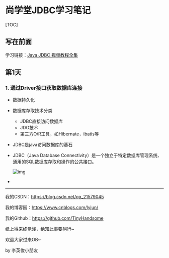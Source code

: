 # 尚学堂JDBC学习笔记

[TOC]

## 写在前面

学习链接：[Java JDBC 视频教程全集](https://www.bilibili.com/video/av59534040/)

## 第1天

### 1. 通过Driver接口获取数据库连接

- 数据持久化

- 数据库存取技术分类

  - JDBC直接访问数据库
  - JDO技术
  - 第三方O/R工具，如Hibernate，ibatis等

- JDBC是java访问数据库的基石

- JDBC（Java Database Connectivity）是一个独立于特定数据库管理系统、通用的SQL数据库存取和操作的公共接口。

   ![img](https://img-blog.csdnimg.cn/20191210182445192.png?x-oss-process=image/watermark,type_ZmFuZ3poZW5naGVpdGk,shadow_10,text_aHR0cHM6Ly9ibG9nLmNzZG4ubmV0L3FxXzIxNTc5MDQ1,size_16,color_FFFFFF,t_70)
   
- 

------

我的CSDN：https://blog.csdn.net/qq_21579045

我的博客园：https://www.cnblogs.com/lyjun/

我的Github：https://github.com/TinyHandsome

纸上得来终觉浅，绝知此事要躬行~

欢迎大家过来OB~

by 李英俊小朋友